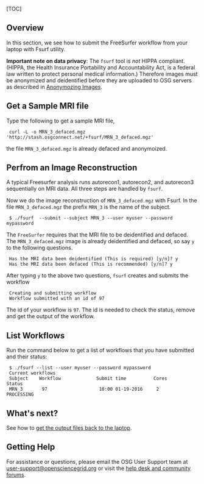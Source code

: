 [title]: - "Anlysis of a brain MRI Scan"
[TOC]


## Overview

In this section, we see how to submit the FreeSurfer workflow from your laptop with Fsurf utility. 

**Important note on data privacy**: The `fsurf` tool is *not* HIPPA compliant. (HIPPA, the Health Insurance Portability and Accountability Act, is a federal law written to protect personal medical information.) Therefore images must be anonymized and deidentified before they are uploaded to OSG servers as described in [Anonymozing Images](https://support.opensciencegrid.org/support/solutions/articles/12000008493-anonymizing-images).

## Get a Sample MRI file

Type the following to get a sample MRI file, 

     curl -L -o MRN_3_defaced.mgz 'http://stash.osgconnect.net/+fsurf/MRN_3_defaced.mgz'

the file `MRN_3_defaced.mgz` is already defaced and anonymoized. 


## Perfrom an Image Reconstruction 

A typical Freesurfer analysis runs autorecon1, autorecon2, and autorecon3 sequentially on MRI data.  All three steps are handled by `fsurf`. 

Now we do the image reconstruction of  `MRN_3_defaced.mgz` with Fsurf. In the file `MRN_3_defaced.mgz` the prefix `MRN_3` is the name of the subject.


     $ ./fsurf  --submit --subject MRN_3 --user myuser --password mypassword

The `FreeSurfer` requires that the MRI file to be deidentified and defaced. The `MRN_3_defaced.mgz` image is already deidentified and defaced, so say `y` to the following questions. 

     Has the MRI data been deidentified (This is required) [y/n]? y
     Has the MRI data been defaced (This is recommended) [y/n]? y

After typing `y` to the above two questions, `fsurf` creates and submits the workflow 

     Creating and submitting workflow
     Workflow submitted with an id of 97

The id of your workflow is `97`. The id is needed to check the status, remove and get the output of the workflow. 

##  List Workflows

Run the command below to get a list of workflows that you have submitted and their status:

     $ ./fsurf --list --user myuser --password mypassword
     Current workflows
     Subject    Workflow             Submit time          Cores          Status
     MRN_3       97                   10:00 01-19-2016     2             PROCESSING

## What's next? 

See how to [get the output files back to the laptop](https://support.opensciencegrid.org/solution/articles/12000008491-managing-your-output-files).

## Getting Help
For assistance or questions, please email the OSG User Support team  at [user-support@opensciencegrid.org](mailto:user-support@opensciencegrid.org) or visit the [help desk and community forums](http://support.opensciencegrid.org).
